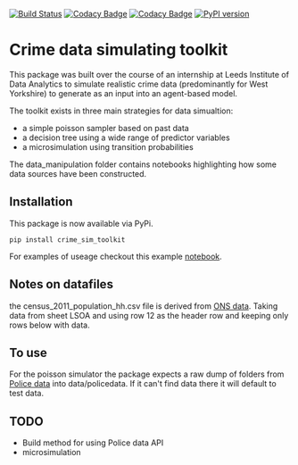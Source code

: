 [![Build Status](https://travis-ci.com/Sparrow0hawk/crime_sim_toolkit.svg?branch=refactor_poisson)](https://travis-ci.com/Sparrow0hawk/crime_sim_toolkit)
[![Codacy Badge](https://api.codacy.com/project/badge/Grade/5f1ccffc3bf64553b039e31afb638045)](https://www.codacy.com?utm_source=github.com&amp;utm_medium=referral&amp;utm_content=Sparrow0hawk/crime_sim_toolkit&amp;utm_campaign=Badge_Grade)
[![Codacy Badge](https://api.codacy.com/project/badge/Coverage/5f1ccffc3bf64553b039e31afb638045)](https://www.codacy.com?utm_source=github.com&utm_medium=referral&utm_content=Sparrow0hawk/crime_sim_toolkit&utm_campaign=Badge_Coverage)
[![PyPI version](https://badge.fury.io/py/crime-sim-toolkit.svg)](https://badge.fury.io/py/crime-sim-toolkit)
# Crime data simulating toolkit

This package was built over the course of an internship at Leeds Institute of Data Analytics to simulate realistic crime data (predominantly for West Yorkshire) to generate as an input into an agent-based model.

The toolkit exists in three main strategies for data simualtion:
*   a simple poisson sampler based on past data
*   a decision tree using a wide range of predictor variables
*   a microsimulation using transition probabilities

The data_manipulation folder contains notebooks highlighting how some data sources have been constructed.

## Installation

This package is now available via PyPi.

```
pip install crime_sim_toolkit
```

For examples of useage checkout this example [notebook](https://github.com/Sparrow0hawk/crime_sim_toolkit/blob/master/examples/crime_sim_poisson_example.ipynb).
## Notes on datafiles

the census_2011_population_hh.csv file is derived from [ONS data](https://www.ons.gov.uk/file?uri=/peoplepopulationandcommunity/populationandmigration/populationestimates/datasets/2011censuspopulationandhouseholdestimatesforwardsandoutputareasinenglandandwales/rft-table-php01-2011-msoas-and-lsoas.zip). Taking data from sheet LSOA and using row 12 as the header row and keeping only rows below with data.

## To use

For the poisson simulator the package expects a raw dump of folders from [Police data](https://data.police.uk/) into data/policedata. If it can't find data there it will default to test data.

## TODO

*   Build method for using Police data API
*   microsimulation
